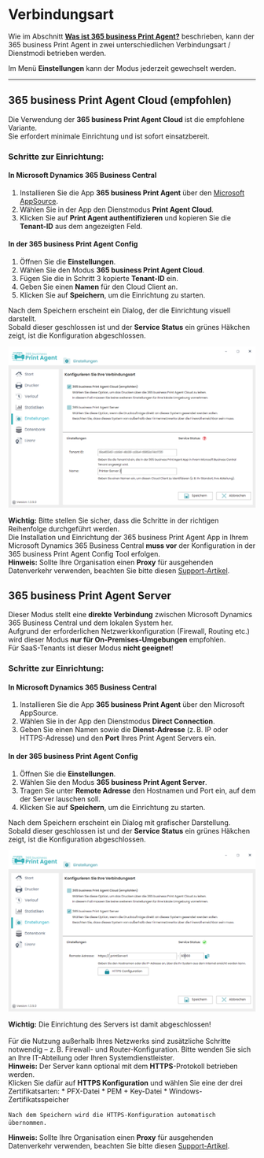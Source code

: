 # Verbindungsart

Wie im Abschnitt **[Was ist 365 business Print Agent?](print-agent-whatis.md)** beschrieben, kann der 365 business Print Agent in zwei unterschiedlichen Verbindungsart / Dienstmodi betrieben werden.

Im Menü **Einstellungen** kann der Modus jederzeit gewechselt werden.

---

## 365 business Print Agent Cloud (empfohlen)

Die Verwendung der **365 business Print Agent Cloud** ist die empfohlene Variante.  
Sie erfordert minimale Einrichtung und ist sofort einsatzbereit.

### Schritte zur Einrichtung:

#### In Microsoft Dynamics 365 Business Central
1. Installieren Sie die App **365 business Print Agent** über den [Microsoft AppSource](https://appsource.microsoft.com).
2. Wählen Sie in der App den Dienstmodus **Print Agent Cloud**.
3. Klicken Sie auf **Print Agent authentifizieren** und kopieren Sie die **Tenant-ID** aus dem angezeigten Feld.

#### In der 365 business Print Agent Config

1. Öffnen Sie die **Einstellungen**.
2. Wählen Sie den Modus **365 business Print Agent Cloud**.
3. Fügen Sie die in Schritt 3 kopierte **Tenant-ID** ein.
4. Geben Sie einen **Namen** für den Cloud Client an.
5. Klicken Sie auf **Speichern**, um die Einrichtung zu starten.

Nach dem Speichern erscheint ein Dialog, der die Einrichtung visuell darstellt.  
Sobald dieser geschlossen ist und der **Service Status** ein grünes Häkchen zeigt, ist die Konfiguration abgeschlossen.

![Einstellung-Cloud](/assets/images/365-business-print-agent/config-tool/Settings_Cloud.PNG)

<div class="alert alert-notice">
    <i class="fa-light fa-hand-point-up fa-lg" style="--fa-secondary-color: #FF0000; --fa-primary-color: #111111; --fa-secondary-opacity: 0.7"></i> <strong>Wichtig:</strong>
	Bitte stellen Sie sicher, dass die Schritte in der richtigen Reihenfolge durchgeführt werden.<br/>
    Die Installation und Einrichtung der 365 business Print Agent App in Ihrem Microsoft Dynamics 365 Business Central <strong>muss vor</strong> der Konfiguration in der 365 business Print Agent Config Tool erfolgen.
</div>

<div class="alert alert-info">
    <i class="fa-duotone fa-thin fa-lightbulb fa-lg" style="--fa-secondary-color: #00b7c3; --fa-primary-color: #111111;"></i> <strong>Hinweis:</strong>
	Sollte Ihre Organisation einen <b>Proxy</b> für ausgehenden Datenverkehr verwenden, beachten Sie bitte diesen <a href="support/print-agent-proxy.md">Support-Artikel</a>.	
</div>

## 365 business Print Agent Server

Dieser Modus stellt eine **direkte Verbindung** zwischen Microsoft Dynamics 365 Business Central und dem lokalen System her.  
Aufgrund der erforderlichen Netzwerkkonfiguration (Firewall, Routing etc.) wird dieser Modus **nur für On-Premises-Umgebungen** empfohlen.  
Für SaaS-Tenants ist dieser Modus **nicht geeignet**!

### Schritte zur Einrichtung:

#### In Microsoft Dynamics 365 Business Central
1. Installieren Sie die App **365 business Print Agent** über den Microsoft AppSource.
2. Wählen Sie in der App den Dienstmodus **Direct Connection**.
3. Geben Sie einen Namen sowie die **Dienst-Adresse** (z. B. IP oder HTTPS-Adresse) und den **Port** Ihres Print Agent Servers ein.

#### In der 365 business Print Agent Config
1. Öffnen Sie die **Einstellungen**.
2. Wählen Sie den Modus **365 business Print Agent Server**.
3. Tragen Sie unter **Remote Adresse** den Hostnamen und Port ein, auf dem der Server lauschen soll.
4. Klicken Sie auf **Speichern**, um die Einrichtung zu starten.

Nach dem Speichern erscheint ein Dialog mit grafischer Darstellung.  
Sobald dieser geschlossen ist und der **Service Status** ein grünes Häkchen zeigt, ist die Konfiguration abgeschlossen.

![Einstellung-Server](/assets/images/365-business-print-agent/config-tool/Settings_Server.PNG)

<div class="alert alert-notice">
    <i class="fa-light fa-hand-point-up fa-lg" style="--fa-secondary-color: #FF0000; --fa-primary-color: #111111; --fa-secondary-opacity: 0.7"></i> <strong>Wichtig:</strong>
	Die Einrichtung des Servers ist damit abgeschlossen!<br><br>
	Für die Nutzung außerhalb Ihres Netzwerks sind zusätzliche Schritte notwendig – z. B. Firewall- und Router-Konfiguration. Bitte wenden Sie sich an Ihre IT-Abteilung oder Ihren Systemdienstleister.
</div>

<div class="alert alert-info">
    <i class="fa-duotone fa-thin fa-lightbulb fa-lg" style="--fa-secondary-color: #00b7c3; --fa-primary-color: #111111;"></i> <strong>Hinweis:</strong>
	Der Server kann optional mit dem <strong>HTTPS</strong>-Protokoll betrieben werden.<br/>
	Klicken Sie dafür auf <b>HTTPS Konfiguration</b> und wählen Sie eine der drei Zertifikatsarten:
	* PFX-Datei
    * PEM + Key-Datei
    * Windows-Zertifikatsspeicher
	
	Nach dem Speichern wird die HTTPS-Konfiguration automatisch übernommen.
</div>

<div class="alert alert-info">
    <i class="fa-duotone fa-thin fa-lightbulb fa-lg" style="--fa-secondary-color: #00b7c3; --fa-primary-color: #111111;"></i> <strong>Hinweis:</strong>
	Sollte Ihre Organisation einen <b>Proxy</b> für ausgehenden Datenverkehr verwenden, beachten Sie bitte diesen <a href="support/print-agent-proxy.md">Support-Artikel</a>.
</div>